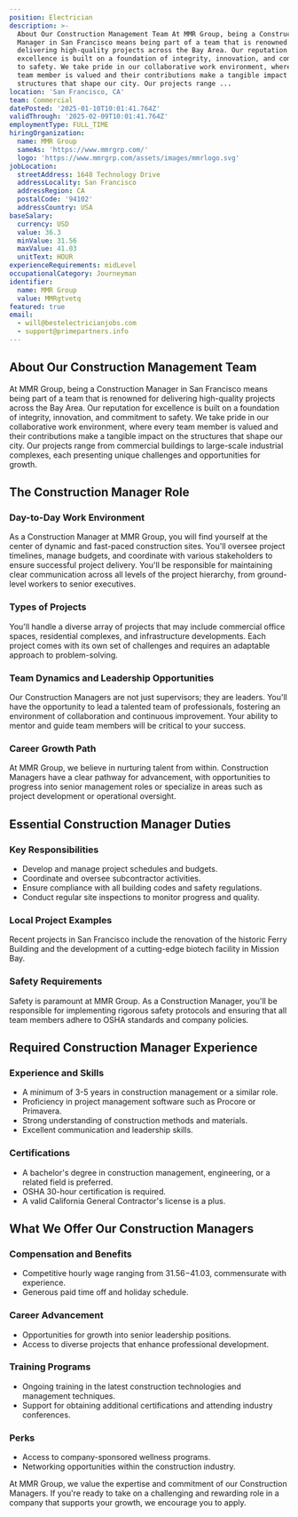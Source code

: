 ```yaml
---
position: Electrician
description: >-
  About Our Construction Management Team At MMR Group, being a Construction
  Manager in San Francisco means being part of a team that is renowned for
  delivering high-quality projects across the Bay Area. Our reputation for
  excellence is built on a foundation of integrity, innovation, and commitment
  to safety. We take pride in our collaborative work environment, where every
  team member is valued and their contributions make a tangible impact on the
  structures that shape our city. Our projects range ...
location: 'San Francisco, CA'
team: Commercial
datePosted: '2025-01-10T10:01:41.764Z'
validThrough: '2025-02-09T10:01:41.764Z'
employmentType: FULL_TIME
hiringOrganization:
  name: MMR Group
  sameAs: 'https://www.mmrgrp.com/'
  logo: 'https://www.mmrgrp.com/assets/images/mmrlogo.svg'
jobLocation:
  streetAddress: 1648 Technology Drive
  addressLocality: San Francisco
  addressRegion: CA
  postalCode: '94102'
  addressCountry: USA
baseSalary:
  currency: USD
  value: 36.3
  minValue: 31.56
  maxValue: 41.03
  unitText: HOUR
experienceRequirements: midLevel
occupationalCategory: Journeyman
identifier:
  name: MMR Group
  value: MMRgtvetq
featured: true
email:
  - will@bestelectricianjobs.com
  - support@primepartners.info
---
```




## About Our Construction Management Team

At MMR Group, being a Construction Manager in San Francisco means being part of a team that is renowned for delivering high-quality projects across the Bay Area. Our reputation for excellence is built on a foundation of integrity, innovation, and commitment to safety. We take pride in our collaborative work environment, where every team member is valued and their contributions make a tangible impact on the structures that shape our city. Our projects range from commercial buildings to large-scale industrial complexes, each presenting unique challenges and opportunities for growth.

## The Construction Manager Role

### Day-to-Day Work Environment

As a Construction Manager at MMR Group, you will find yourself at the center of dynamic and fast-paced construction sites. You'll oversee project timelines, manage budgets, and coordinate with various stakeholders to ensure successful project delivery. You'll be responsible for maintaining clear communication across all levels of the project hierarchy, from ground-level workers to senior executives.

### Types of Projects

You'll handle a diverse array of projects that may include commercial office spaces, residential complexes, and infrastructure developments. Each project comes with its own set of challenges and requires an adaptable approach to problem-solving.

### Team Dynamics and Leadership Opportunities

Our Construction Managers are not just supervisors; they are leaders. You'll have the opportunity to lead a talented team of professionals, fostering an environment of collaboration and continuous improvement. Your ability to mentor and guide team members will be critical to your success.

### Career Growth Path

At MMR Group, we believe in nurturing talent from within. Construction Managers have a clear pathway for advancement, with opportunities to progress into senior management roles or specialize in areas such as project development or operational oversight.

## Essential Construction Manager Duties

### Key Responsibilities

- Develop and manage project schedules and budgets.
- Coordinate and oversee subcontractor activities.
- Ensure compliance with all building codes and safety regulations.
- Conduct regular site inspections to monitor progress and quality.

### Local Project Examples

Recent projects in San Francisco include the renovation of the historic Ferry Building and the development of a cutting-edge biotech facility in Mission Bay.

### Safety Requirements

Safety is paramount at MMR Group. As a Construction Manager, you'll be responsible for implementing rigorous safety protocols and ensuring that all team members adhere to OSHA standards and company policies.

## Required Construction Manager Experience

### Experience and Skills

- A minimum of 3-5 years in construction management or a similar role.
- Proficiency in project management software such as Procore or Primavera.
- Strong understanding of construction methods and materials.
- Excellent communication and leadership skills.

### Certifications

- A bachelor's degree in construction management, engineering, or a related field is preferred.
- OSHA 30-hour certification is required.
- A valid California General Contractor's license is a plus.

## What We Offer Our Construction Managers

### Compensation and Benefits

- Competitive hourly wage ranging from $31.56-$41.03, commensurate with experience.
- Generous paid time off and holiday schedule.

### Career Advancement

- Opportunities for growth into senior leadership positions.
- Access to diverse projects that enhance professional development.

### Training Programs

- Ongoing training in the latest construction technologies and management techniques.
- Support for obtaining additional certifications and attending industry conferences.

### Perks

- Access to company-sponsored wellness programs.
- Networking opportunities within the construction industry.

At MMR Group, we value the expertise and commitment of our Construction Managers. If you're ready to take on a challenging and rewarding role in a company that supports your growth, we encourage you to apply.